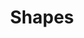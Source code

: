 ---
title: "Shapes"
tags:
  categories: 3d, physical
client: "Personal"
blurb: "Some shapes made using differential growth and cut from acrylic."
showmore: false
photoset:
  id: https://www.flickr.com/photos/136394409@N04/albums/72177720297380433
---